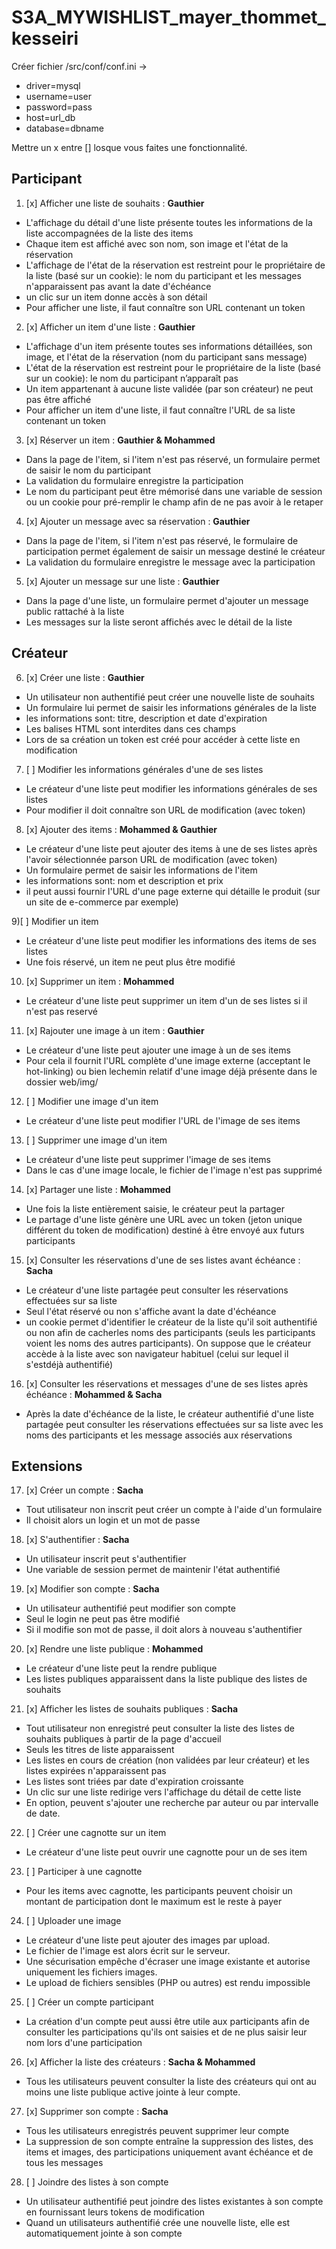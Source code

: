 ﻿# S3A_MYWISHLIST_mayer_thommet_kesseiri

Créer fichier /src/conf/conf.ini ->

 - driver=mysql
 - username=user
 - password=pass
 - host=url_db
 - database=dbname
 
 Mettre un x entre [] losque vous faites une fonctionnalité. 
 
## Participant

1) [x] Afficher une liste de souhaits : **Gauthier**
 - L'affichage du détail d'une liste présente toutes les informations de la liste accompagnées de la liste des items
 - Chaque item est affiché avec son nom, son image et l'état de la réservation
 - L'affichage de l'état de la réservation est restreint pour le propriétaire de la liste (basé sur un cookie): le nom du participant et les messages n'apparaissent pas avant la date d'échéance
 - un clic sur un item donne accès à son détail
 - Pour afficher une liste, il faut connaître son URL contenant un token
 
2) [x] Afficher un item d'une liste : **Gauthier**
 - L'affichage d'un item présente toutes ses informations détaillées, son image, et l'état de la réservation (nom du participant sans message)
 - L'état de la réservation est restreint pour le propriétaire de la liste (basé sur un cookie): le nom du participant n’apparaît pas
 - Un item appartenant à aucune liste validée (par son créateur) ne peut pas être affiché
 - Pour afficher un item d'une liste, il faut connaître l'URL de sa liste contenant un token
 
 3) [x] Réserver un item : **Gauthier & Mohammed**
 - Dans la page de l'item, si l'item n'est pas réservé, un formulaire permet de saisir le nom du participant
 - La validation du formulaire enregistre la participation
 - Le nom du participant peut être mémorisé dans une variable de session ou un cookie pour pré-remplir le champ afin de ne pas avoir à le retaper
 
 4) [x] Ajouter un message avec sa réservation : **Gauthier**
 - Dans la page de l'item, si l'item n'est pas réservé, le formulaire de participation permet également de saisir un message destiné le créateur
 - La validation du formulaire enregistre le message avec la participation
 
 5) [x] Ajouter un message sur une liste : **Gauthier**
 - Dans la page d'une liste, un formulaire permet d'ajouter un message public rattaché à la liste
 - Les messages sur la liste seront affichés avec le détail de la liste

## Créateur

6) [x] Créer une liste : **Gauthier**
 - Un utilisateur non authentifié peut créer une nouvelle liste de souhaits
 - Un formulaire lui permet de saisir les informations générales de la liste
 - les informations sont: titre, description et date d'expiration
 - Les balises HTML sont interdites dans ces champs
 - Lors de sa création un token est créé pour accéder à cette liste en modification 

7) [ ] Modifier les informations générales d'une de ses listes
 - Le créateur d'une liste peut modifier les informations générales de ses listes
 - Pour modifier il doit connaître son URL de modification (avec token)

8) [x] Ajouter des items : **Mohammed & Gauthier**
 - Le créateur d'une liste peut ajouter des items à une de ses listes après l'avoir sélectionnée parson URL de modification (avec token)
 - Un formulaire permet de saisir les informations de l'item
 - les informations sont: nom et description et prix
 - il peut aussi fournir l'URL d'une page externe qui détaille le produit (sur un site de e-commerce par exemple)

9)[ ] Modifier un item
 - Le créateur d'une liste peut modifier les informations des items de ses listes 
 - Une fois réservé, un item ne peut plus être modifié

10) [x] Supprimer un item : **Mohammed**
 - Le créateur d'une liste peut supprimer un item d'un de ses listes si il n'est pas reservé

11) [x] Rajouter une image à un item : **Gauthier**
 - Le créateur d'une liste peut ajouter une image à un de ses items
 - Pour cela il fournit l'URL complète d'une image externe (acceptant le hot-linking) ou bien lechemin relatif d'une image déjà présente dans le dossier web/img/

12) [ ] Modifier une image d'un item
 - Le créateur d'une liste peut modifier l'URL de l'image de ses items

13) [ ] Supprimer une image d'un item
 - Le créateur d'une liste peut supprimer l'image de ses items
 - Dans le cas d'une image locale, le fichier de l'image n'est pas supprimé

14) [x] Partager une liste : **Mohammed**
 - Une fois la liste entièrement saisie, le créateur peut la partager
 - Le partage d'une liste génère une URL avec un token (jeton unique différent du token de modification) destiné à être envoyé aux futurs participants

15) [x] Consulter les réservations d'une de ses listes avant échéance : **Sacha**
 - Le créateur d'une liste partagée peut consulter les réservations effectuées sur sa liste
 - Seul l'état réservé ou non s'affiche avant la date d'échéance
 - un cookie permet d'identifier le créateur de la liste qu'il soit authentifié ou non afin de cacherles noms des participants (seuls les participants voient les noms des autres participants). On suppose que le créateur accède à la liste avec son navigateur habituel (celui sur lequel il s'estdéjà authentifié)

16) [x] Consulter les réservations et messages d'une de ses listes après échéance : **Mohammed & Sacha**
 - Après la date d'échéance de la liste, le créateur authentifié d'une liste partagée peut consulter les réservations effectuées sur sa liste avec les noms des participants et les message associés aux réservations
 
## Extensions

17) [x] Créer un compte : **Sacha**
 - Tout utilisateur non inscrit peut créer un compte à l'aide d'un formulaire
 - Il choisit alors un login et un mot de passe

18) [x] S'authentifier : **Sacha**
 - Un utilisateur inscrit peut s'authentifier
 - Une variable de session permet de maintenir l'état authentifié

19) [x] Modifier son compte : **Sacha**
 - Un utilisateur authentifié peut modifier son compte
 - Seul le login ne peut pas être modifié
 - Si il modifie son mot de passe, il doit alors à nouveau s'authentifier

20) [x] Rendre une liste publique : **Mohammed**
 - Le créateur d'une liste peut la rendre publique 
 - Les listes publiques apparaissent dans la liste publique des listes de souhaits

21) [x] Afficher les listes de souhaits publiques : **Sacha**
 - Tout utilisateur non enregistré peut consulter la liste des listes de souhaits publiques à partir de la page d'accueil
 - Seuls les titres de liste apparaissent
 - Les listes en cours de création (non validées par leur créateur) et les listes expirées n'apparaissent pas
 - Les listes sont triées par date d'expiration croissante
 - Un clic sur une liste redirige vers l'affichage du détail de cette liste
 - En option, peuvent s'ajouter une recherche par auteur ou par intervalle de date.

22) [ ] Créer une cagnotte sur un item
 - Le créateur d'une liste peut ouvrir une cagnotte pour un de ses item

23) [ ] Participer à une cagnotte
 - Pour les items avec cagnotte, les participants peuvent choisir un montant de participation dont le maximum est le reste à payer

24) [ ] Uploader une image
 - Le créateur d'une liste peut ajouter des images par upload. 
 - Le fichier de l'image est alors écrit sur le serveur. 
 - Une sécurisation empêche d'écraser une image existante et autorise uniquement les fichiers images. 
 - Le upload de fichiers sensibles (PHP ou autres) est rendu impossible

25) [ ] Créer un compte participant
 - La création d'un compte peut aussi être utile aux participants afin de consulter les participations qu'ils ont saisies et de ne plus saisir leur nom lors d'une participation

26) [x] Afficher la liste des créateurs : **Sacha & Mohammed**
 - Tous les utilisateurs peuvent consulter la liste des créateurs qui ont au moins une liste publique active jointe à leur compte.

27) [x] Supprimer son compte : **Sacha**
 - Tous les utilisateurs enregistrés peuvent supprimer leur compte
 - La suppression de son compte entraîne la suppression des listes, des items et images, des participations uniquement avant échéance et de tous les messages

28) [ ] Joindre des listes à son compte
 - Un utilisateur authentifié peut joindre des listes existantes à son compte en fournissant leurs tokens de modification
 - Quand un utilisateurs authentifié crée une nouvelle liste, elle est automatiquement jointe à son compte
